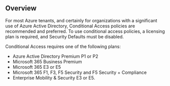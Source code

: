 ## Overview

For most Azure tenants, and certainly for organizations with a significant use of Azure Active Directory, Conditional Access policies are recommended and preferred. To use conditional access policies, a licensing plan is required, and Security Defaults must be disabled.

Conditional Access requires one of the following plans:

- Azure Active Directory Premium P1 or P2
- Microsoft 365 Business Premium
- Microsoft 365 E3 or E5
- Microsoft 365 F1, F3, F5 Security and F5 Security + Compliance
- Enterprise Mobility & Security E3 or E5.